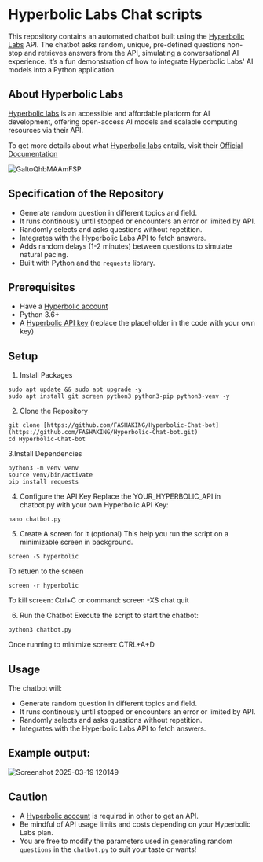# Hyperbolic Labs Chat scripts

This repository contains an automated chatbot built using the [Hyperbolic Labs](https://app.hyperbolic.xyz/) API. The chatbot asks random, unique, pre-defined questions non-stop and retrieves answers from the API, simulating a conversational AI experience. It’s a fun demonstration of how to integrate Hyperbolic Labs' AI models into a Python application.
## About Hyperbolic Labs
[Hyperbolic labs](https://hyperbolic.xyz/) is an accessible and affordable platform for AI development, offering open-access AI models and scalable computing resources via their API.

To get more details about what [Hyperbolic labs](https://hyperbolic.xyz/) entails, visit their [Official Documentation](https://docs.hyperbolic.xyz/docs/getting-started)

![GaltoQhbMAAmFSP](https://github.com/user-attachments/assets/f82f0aca-1a30-4ce2-8179-a6a009cda4d3)
## Specification of the Repository
- Generate random question in different topics and field.
- It runs continously until stopped or encounters an error or limited by API.
- Randomly selects and asks questions without repetition.
- Integrates with the Hyperbolic Labs API to fetch answers.
- Adds random delays (1-2 minutes) between questions to simulate natural pacing.
- Built with Python and the `requests` library.

## Prerequisites
- Have a [Hyperbolic account](https://x.com/FASHAKING3/status/1901599197091991957)
- Python 3.6+
- A [Hyperbolic API key](https://app.hyperbolic.xyz/settings) (replace the placeholder in the code with your own key)


## Setup

1. Install Packages
```console
sudo apt update && sudo apt upgrade -y
sudo apt install git screen python3 python3-pip python3-venv -y
```

2. Clone the Repository
```console
git clone [https://github.com/FASHAKING/Hyperbolic-Chat-bot](https://github.com/FASHAKING/Hyperbolic-Chat-bot.git)
cd Hyperbolic-Chat-bot
```
3.Install Dependencies
```console
python3 -m venv venv
source venv/bin/activate
pip install requests
```
4. Configure the API Key
Replace the YOUR_HYPERBOLIC_API in chatbot.py with your own Hyperbolic API Key:
```console
nano chatbot.py
```
5. Create A screen for it (optional)
 This help you run the script on a minimizable screen in background.
```console
screen -S hyperbolic
```

  To retuen to the screen
```console
screen -r hyperbolic
```
  To kill screen: Ctrl+C or command: screen -XS chat quit


6. Run the Chatbot
Execute the script to start the chatbot:
```console
python3 chatbot.py
```
  Once running to minimize screen: CTRL+A+D

## Usage
The chatbot will:

- Generate random question in different topics and field.
- It runs continously until stopped or encounters an error or limited by API.
- Randomly selects and asks questions without repetition.
- Integrates with the Hyperbolic Labs API to fetch answers.

  
## Example output:
![Screenshot 2025-03-19 120149](https://github.com/user-attachments/assets/fd368694-030a-4227-ade6-68e914b6e328)

## Caution
- A [Hyperbolic account](https://x.com/FASHAKING3/status/1901599197091991957) is required in other to get an API.
- Be mindful of API usage limits and costs depending on your Hyperbolic Labs plan.
- You are free to modify the parameters used in generating random `questions`  in the  `chatbot.py` to suit your taste or wants!
